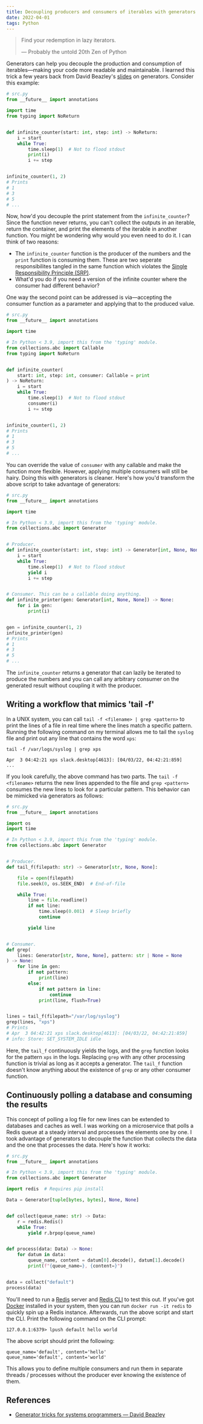 ```yaml
---
title: Decoupling producers and consumers of iterables with generators in Python
date: 2022-04-01
tags: Python
---
```


> Find your redemption in lazy iterators.
>
> — Probably the untold 20th Zen of Python


Generators can help you decouple the production and consumption of iterables—making your code more readable and maintainable. I learned this trick a few years back from David Beazley's [slides](https://www.dabeaz.com/generators/Generators.pdf) on generators. Consider this example:

```python
# src.py
from __future__ import annotations

import time
from typing import NoReturn


def infinite_counter(start: int, step: int) -> NoReturn:
    i = start
    while True:
        time.sleep(1)  # Not to flood stdout
        print(i)
        i += step


infinite_counter(1, 2)
# Prints
# 1
# 3
# 5
# ...
```

Now, how'd you decouple the print statement from the `infinite_counter`? Since the function never returns, you can't collect the outputs in an iterable, return the container, and print the elements of the iterable in another function. You might be wondering why would you even need to do it. I can think of two reasons:

* The `infinite_counter` function is the producer of the numbers and the `print` function is consuming them. These are two seperate responsibilites tangled in the same function which violates the [Single Responsibility Principle (SRP)](https://en.wikipedia.org/wiki/Single-responsibility_principle).
* What'd you do if you need a version of the infinite counter where the consumer had different behavior?

One way the second point can be addressed is via—accepting the consumer function as a parameter and applying that to the produced value.


```python
# src.py
from __future__ import annotations

import time

# In Python < 3.9, import this from the 'typing' module.
from collections.abc import Callable
from typing import NoReturn


def infinite_counter(
    start: int, step: int, consumer: Callable = print
) -> NoReturn:
    i = start
    while True:
        time.sleep(1)  # Not to flood stdout
        consumer(i)
        i += step


infinite_counter(1, 2)
# Prints
# 1
# 3
# 5
# ...
```
You can override the value of `consumer` with any callable and make the function more flexible. However, applying multiple consumers will still be hairy. Doing this with generators is cleaner. Here's how you'd transform the above script to take advantage of generators:


```python
# src.py
from __future__ import annotations

import time

# In Python < 3.9, import this from the 'typing' module.
from collections.abc import Generator


# Producer.
def infinite_counter(start: int, step: int) -> Generator[int, None, None]:
    i = start
    while True:
        time.sleep(1)  # Not to flood stdout
        yield i
        i += step


# Consumer. This can be a callable doing anything.
def infinite_printer(gen: Generator[int, None, None]) -> None:
    for i in gen:
        print(i)


gen = infinite_counter(1, 2)
infinite_printer(gen)
# Prints
# 1
# 3
# 5
# ...
```

The `infinite_counter` returns a generator that can lazily be iterated to produce the numbers and you can call any arbitrary consumer on the generated result without coupling it with the producer.

## Writing a workflow that mimics 'tail -f'

In a UNIX system, you can call `tail -f <filename> | grep <pattern>` to print the lines of a file in real time where the lines match a specific pattern. Running the following command on my terminal allows me to tail the `syslog` file and print out any line that contains the word `xps`:

```
tail -f /var/logs/syslog | grep xps
```

```
Apr  3 04:42:21 xps slack.desktop[4613]: [04/03/22, 04:42:21:859]
...
```

If you look carefully, the above command has two parts. The `tail -f <filename>` returns the new lines appended to the file and `grep <pattern>` consumes the new lines to look for a particular pattern. This behavior can be mimicked via generators as follows:


```python
# src.py
from __future__ import annotations

import os
import time

# In Python < 3.9, import this from the 'typing' module.
from collections.abc import Generator


# Producer.
def tail_f(filepath: str) -> Generator[str, None, None]:

    file = open(filepath)
    file.seek(0, os.SEEK_END)  # End-of-file

    while True:
        line = file.readline()
        if not line:
            time.sleep(0.001)  # Sleep briefly
            continue

        yield line


# Consumer.
def grep(
    lines: Generator[str, None, None], pattern: str | None = None
) -> None:
    for line in gen:
        if not pattern:
            print(line)
        else:
            if not pattern in line:
                continue
            print(line, flush=True)


lines = tail_f(filepath="/var/log/syslog")
grep(lines, "xps")
# Prints
# Apr  3 04:42:21 xps slack.desktop[4613]: [04/03/22, 04:42:21:859]
# info: Store: SET_SYSTEM_IDLE idle
```

Here, the `tail_f` continuously yields the logs, and the `grep` function looks for the pattern `xps` in the logs. Replacing `grep` with any other processing function is trivial as long as it accepts a generator. The `tail_f` function doesn't know anything about the existence of `grep` or any other consumer function.

## Continuously polling a database and consuming the results

This concept of polling a log file for new lines can be extended to databases and caches as well. I was working on a microservice that polls a Redis queue at a steady interval and processes the elements one by one. I took advantage of generators to decouple the function that collects the data and the one that processes the data. Here's how it works:

```python
# src.py
from __future__ import annotations

# In Python < 3.9, import this from the 'typing' module.
from collections.abc import Generator

import redis  # Requires pip install

Data = Generator[tuple[bytes, bytes], None, None]


def collect(queue_name: str) -> Data:
    r = redis.Redis()
    while True:
        yield r.brpop(queue_name)


def process(data: Data) -> None:
    for datum in data:
        queue_name, content = datum[0].decode(), datum[1].decode()
        print(f"{queue_name=}, {content=}")


data = collect("default")
process(data)
```

You'll need to run a [Redis](https://redis.io) server and [Redis CLI](https://redis.io/docs/manual/cli/) to test this out. If you've got [Docker](https://www.docker.com/) installed in your system, then you can run `docker run -it redis` to quickly spin up a Redis instance. Afterwards, run the above script and start the CLI. Print the following command on the CLI prompt:

```
127.0.0.1:6379> lpush default hello world
```
The above script should print the following:

```
queue_name='default', content='hello'
queue_name='default', content='world'
```

This allows you to define multiple consumers and run them in separate threads / processes without the producer ever knowing the existence of them.

## References

* [Generator tricks for systems programmers — David Beazley](https://www.dabeaz.com/generators/Generators.pdf)
